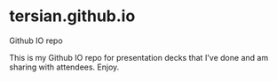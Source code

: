 # tersian.github.io
Github IO repo

This is my Github IO repo for presentation decks that I've done and am sharing with attendees. Enjoy.
